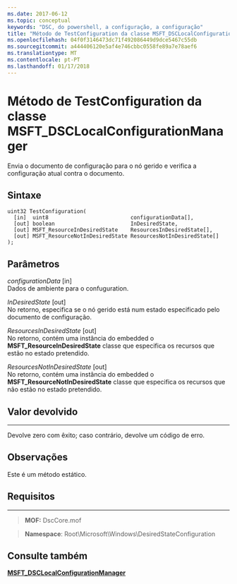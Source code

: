 ```yaml
---
ms.date: 2017-06-12
ms.topic: conceptual
keywords: "DSC, do powershell, a configuração, a configuração"
title: "Método de TestConfiguration da classe MSFT_DSCLocalConfigurationManager"
ms.openlocfilehash: 04f0f3146473dc71f492086449d9dce5467c55db
ms.sourcegitcommit: a444406120e5af4e746cbbc0558fe89a7e78aef6
ms.translationtype: MT
ms.contentlocale: pt-PT
ms.lasthandoff: 01/17/2018
---
```

# <a name="testconfiguration-method-of-the-msftdsclocalconfigurationmanager-class"></a>Método de TestConfiguration da classe MSFT_DSCLocalConfigurationManager

Envia o documento de configuração para o nó gerido e verifica a configuração atual contra o documento.

<a name="syntax"></a>Sintaxe
------

```mof
uint32 TestConfiguration(
  [in]  uint8                          configurationData[],
  [out] boolean                        InDesiredState,
  [out] MSFT_ResourceInDesiredState    ResourcesInDesiredState[],
  [out] MSFT_ResourceNotInDesiredState ResourcesNotInDesiredState[]
);
```

<a name="parameters"></a>Parâmetros
----------

*configurationData* \[in\]  
Dados de ambiente para o confuguration.

*InDesiredState* \[out\]  
No retorno, especifica se o nó gerido está num estado especificado pelo documento de configuração.

*ResourcesInDesiredState* \[out\]  
No retorno, contém uma instância do embedded o **MSFT_ResourceInDesiredState** classe que especifica os recursos que estão no estado pretendido.

*ResourcesNotInDesiredState* \[out\]  
No retorno, contém uma instância do embedded o **MSFT_ResourceNotInDesiredState** classe que especifica os recursos que não estão no estado pretendido.

## <a name="return-value"></a>Valor devolvido
------------

Devolve zero com êxito; caso contrário, devolve um código de erro.

## <a name="remarks"></a>Observações

Este é um método estático.

## <a name="requirements"></a>Requisitos
------------
>**MOF:** DscCore.mof

>**Namespace**: Root\Microsoft\Windows\DesiredStateConfiguration


## <a name="see-also"></a>Consulte também


[**MSFT_DSCLocalConfigurationManager**](msft-dsclocalconfigurationmanager.md)


 

 



